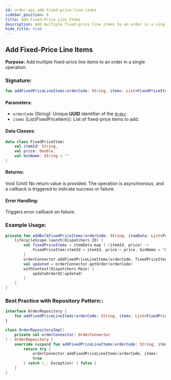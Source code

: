 ```yaml
---
id: order-api-add-fixed-price-line-items
sidebar_position: 6
title: Add Fixed-Price Line Items
description: Add multiple fixed-price line items to an order in a single operation.
hide_title: true
---
```


## Add Fixed-Price Line Items

**Purpose:** Add multiple fixed-price line items to an order in a single operation.

### Signature:

```kotlin
fun addFixedPriceLineItems(orderCode: String, items: List<FixedPriceItem>)
```

#### Parameters:
- `orderCode` (String): Unique **UUID** identifier of the [`Order`](../models/models-order#order).
- `items` (List(FixedPriceItem)): List of fixed-price items to add.

#### Data Classes:
```kotlin
data class FixedPriceItem(
    val itemId: String,
    val price: Double,
    val binName: String = ""
)
```

#### Returns:
Void (Unit) No return value is provided. The operation is asynchronous, and a callback is triggered to indicate success or failure.

#### Error Handling:
Triggers error callback on failure.

### Example Usage:
```kotlin
private fun addBulkFixedPriceItems(orderCode: String, itemData: List<Pair<String, Double>>) {
    lifecycleScope.launch(Dispatchers.IO) {
        val fixedPriceItems = itemData.map { (itemId, price) ->
            FixedPriceItem(itemId = itemId, price = price, binName = "BULK_BIN")
        }
        orderConnector.addFixedPriceLineItems(orderCode, fixedPriceItems)
        val updated = orderConnector.getOrder(orderCode)
        withContext(Dispatchers.Main) {
            updateOrderUI(updated)
        }
    }
}
```

### Best Practice with Repository Pattern::
```kotlin
interface OrderRepository {
    fun addFixedPriceLineItems(orderCode: String, items: List<FixedPriceItem>)
}

class OrderRepositoryImpl(
    private val orderConnector: OrderConnector
) : OrderRepository {
    override suspend fun addFixedPriceLineItems(orderCode: String, items: List<FixedPriceItem>): Boolean {
        return try {
            orderConnector.addFixedPriceLineItems(orderCode, items)
            true
        } catch (_: Exception) { false }
    }
}